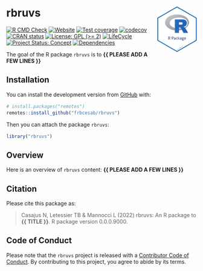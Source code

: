 
<!-- README.md is generated from README.Rmd. Please edit that file -->

# rbruvs <img src="man/figures/package-sticker.png" align="right" style="float:right; height:120px;"/>

<!-- badges: start -->

[![R CMD
Check](https://github.com/frbcesab/rbruvs/actions/workflows/R-CMD-check.yaml/badge.svg)](https://github.com/frbcesab/rbruvs/actions/workflows/R-CMD-check.yaml)
[![Website](https://github.com/frbcesab/rbruvs/actions/workflows/pkgdown.yaml/badge.svg)](https://github.com/frbcesab/rbruvs/actions/workflows/pkgdown.yaml)
[![Test
coverage](https://github.com/frbcesab/rbruvs/actions/workflows/test-coverage.yaml/badge.svg)](https://github.com/frbcesab/rbruvs/actions/workflows/test-coverage.yaml)
[![codecov](https://codecov.io/gh/frbcesab/rbruvs/branch/main/graph/badge.svg)](https://codecov.io/gh/frbcesab/rbruvs)
[![CRAN
status](https://www.r-pkg.org/badges/version/rbruvs)](https://CRAN.R-project.org/package=rbruvs)
[![License: GPL (>=
2)](https://img.shields.io/badge/License-GPL%20%28%3E%3D%202%29-blue.svg)](https://choosealicense.com/licenses/gpl-2.0/)
[![LifeCycle](https://img.shields.io/badge/lifecycle-experimental-orange)](https://lifecycle.r-lib.org/articles/stages.html#experimental)
[![Project Status:
Concept](https://www.repostatus.org/badges/latest/concept.svg)](https://www.repostatus.org/#concept)
[![Dependencies](https://img.shields.io/badge/dependencies-0/0-brightgreen?style=flat)](#)
<!-- badges: end -->

The goal of the R package `rbruvs` is to **{{ PLEASE ADD A FEW LINES
}}**

## Installation

You can install the development version from
[GitHub](https://github.com/) with:

``` r
# install.packages("remotes")
remotes::install_github("frbcesab/rbruvs")
```

Then you can attach the package `rbruvs`:

``` r
library("rbruvs")
```

## Overview

Here is an overview of `rbruvs` content: **{{ PLEASE ADD A FEW LINES
}}**

## Citation

Please cite this package as:

> Casajus N, Letessier TB & Mannocci L (2022) rbruvs: An R package to
> **{{ TITLE }}**. R package version 0.0.0.9000.

## Code of Conduct

Please note that the `rbruvs` project is released with a [Contributor
Code of
Conduct](https://contributor-covenant.org/version/2/0/CODE_OF_CONDUCT.html).
By contributing to this project, you agree to abide by its terms.
